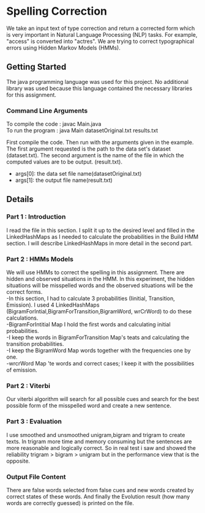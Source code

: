 # Spelling Correction
  
We take an input text of type correction and return a corrected form which is very important in Natural Language Processing (NLP) tasks. For example, "access" is converted into "actres". We are trying to correct typographical errors using Hidden Markov Models (HMMs).
## Getting Started  
The java programming language was used for this project. No additional library was used because this language contained the necessary libraries for this assignment.  

### Command Line Arguments  
To compile the code : javac Main.java  
To run the program : java Main datasetOriginal.txt results.txt  
  
First compile the code. Then run with the arguments given in the example. The first argument requested is the path to the data set's dataset (dataset.txt). The second argument is the name of the file in which the computed values are to be output. (result.txt).
  
- args[0]: the data set file name(datasetOriginal.txt)  
- args[1]: the output file name(result.txt)

## Details  
### Part 1 : Introduction

I read the file in this section. I split it up to the desired level and filled in the LinkedHashMaps as I needed to calculate the probabilities in the Build HMM section. I will describe LinkedHashMaps in more detail in the second part.

### Part 2 : HMMs Models  

We will use HMMs to correct the spelling in this assignment. There are hidden and observed situations in the HMM. In this experiment, the hidden situations will be misspelled words and the observed situations will be the correct forms.     
-In this section, I had to calculate 3 probabilities (Iinitial, Transition, Emission). I used 4 LinkedHashMaps (BigramForIntial,BigramForTransition,BigramWord, wrCrWord) to do these calculations.       
-BigramForIntitial Map I hold the first words and calculating initial probabilities.        
-I keep the words in BigramForTransition Map's teats and calculating the transition probabilities.  
-I keep the BigramWord Map words together with the frequencies one by one.  
-wrcrWord Map 'te words and correct cases; I keep it with the possibilities of emission.
  
### Part 2 : Viterbi

Our viterbi algorithm will search for all possible cues and search for the best possible form of the misspelled word and create a new sentence.

  
### Part 3 : Evaluation
I use smoothed and unsmoothed unigram,bigram and trigram to create texts.  In trigram more time and memory consuming but the sentences are more reasonable and logically correct. So in real test i saw and showed the reliability trigram > bigram > unigram  but in the performance view that is the opposite.  
  
### Output File Content

There are false words selected from false cues and new words created by correct states of these words. And finally the Evolution result (how many words are correctly guessed) is printed on the file.          

